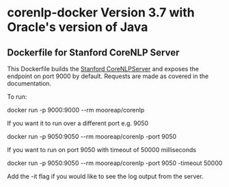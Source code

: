 # corenlp-docker Version 3.7 with Oracle's version of Java

Dockerfile for Stanford CoreNLP Server
---------

This Dockerfile builds the [Stanford CoreNLPServer](http://stanfordnlp.github.io/CoreNLP/corenlp-server.html) and exposes the endpoint on port 9000 by default. Requests are made as covered in the documentation.

To run:

docker run -p 9000:9000 --rm mooreap/corenlp

If you want it to run over a different port e.g. 9050

docker run -p 9050:9050 --rm mooreap/corenlp -port 9050

If you want to run on port 9050 with timeout of 50000 milliseconds

docker run -p 9050:9050 --rm mooreap/corenlp -port 9050 -timeout 50000


Add the -it flag if you would like to see the log output from the server.
